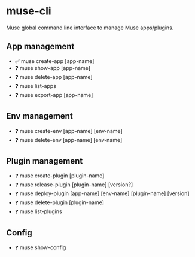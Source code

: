 # muse-cli
Muse global command line interface to manage Muse apps/plugins.

## App management
* ✅ muse create-app [app-name]
* ❓ muse show-app [app-name]
* ❓ muse delete-app [app-name]
* ❓ muse list-apps
* ❓ muse export-app [app-name]

## Env management
* ❓ muse create-env [app-name] [env-name]
* ❓ muse delete-env [app-name] [env-name]

## Plugin management
* ❓ muse create-plugin [plugin-name]
* ❓ muse release-plugin [plugin-name] [version?]
* ❓ muse deploy-plugin [app-name] [env-name] [plugin-name] [version]
* ❓ muse delete-plugin [plugin-name]
* ❓ muse list-plugins

## Config
* ❓ muse show-config
